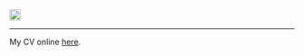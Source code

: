 <a href="https://jekyll-themes.com">
<img src="https://img.shields.io/badge/featured%20on-JT-red.svg" height="20" alt="Jekyll Themes Shield" >
</a>

-----------------------

My CV online [here](https://tienduy-nguyen.github.io/cv/).

